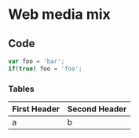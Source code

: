 # Web media mix



## Code

```javascript
var foo = 'bar';
if(true) foo = 'foo';
```
### Tables

First Header | Second Header
------------ | ------------
a | b
